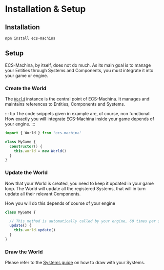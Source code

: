 # Installation & Setup

## Installation

`npm install ecs-machina`

## Setup

ECS-Machina, by itself, does not do much. As its main goal is to manage your Entities through Systems and Components, you must integrate it into your game or engine.

### Create the World

The [`World`](./world) instance is the central point of ECS-Machina. It manages and maintains references to Entities, Components and Systems.

::: tip
The code snippets given in example are, of course, non functional. How exactly you will integrate ECS-Machina inside your game depends of your engine.
:::

```ts
import { World } from 'ecs-machina'

class MyGame {
  constructor() {
    this.world = new World()
  }
}

```

### Update the World

Now that your World is created, you need to keep it updated in your game loop. The World will update all the registered Systems, that will in turn update all their relevant Components.

How you will do this depends of course of your engine

```ts
class MyGame {

  // This method is automatically called by your engine, 60 times per second
  update() {
    this.world.update()
  }
}
```

### Draw the World

Please refer to the [Systems guide](./system#draw-loop) on how to draw with your Systems.
